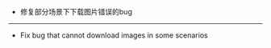 - 修复部分场景下下载图片错误的bug

------------------------------------------------------------------------------------------

- Fix bug that cannot download images in some scenarios